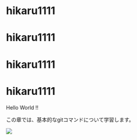 # hikaru1111
# hikaru1111
# hikaru1111
# hikaru1111
<html>
  <head>
    <meta http-equiv="content-type" charset="utf-8">
    <title>gitの学習</title>
  </head>
  <body>
    <p>Hello World !!</p>
    <p>この章では、基本的なgitコマンドについて学習します。</p>
    <img src="https://github.co.jp/assets/images/home-page/home-illo-team.svg"></img>
  </body>
</html>
